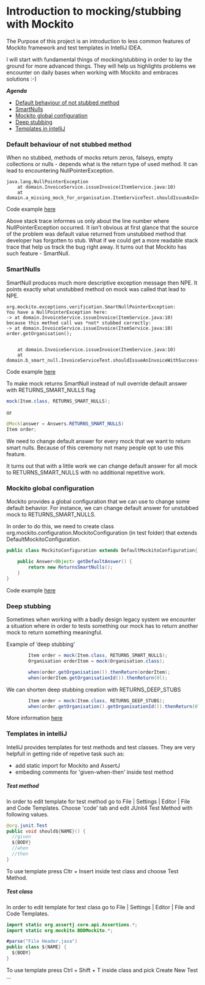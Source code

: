 # Introduction to mocking/stubbing with Mockito

The Purpose of this project is an introduction to less common features of Mockito framework and test templates in IntelliJ IDEA. 

I will start with fundamental things of mocking/stubbing in order to lay the ground for more advanced things. They will help us highlights problems we encounter on daily bases when working with Mockito and embraces solutions :-) 

***Agenda***
* [Default behaviour of not stubbed method](#default-behaviour-of-not-stubbed-method)
* [SmartNulls](#smartnulls)
* [Mockito global configuration ](#mockito-global-configuration)
* [Deep stubbing](#deep-stubbing)
* [Templates in intelliJ ](#templates-in-intelliJ)


### Default behaviour of not stubbed method

When no stubbed, methods of mocks return zeros, falseys, empty collections or nulls - depends what is the return type of used method. It can lead to encountering NullPointerException. 

```text
java.lang.NullPointerException
    at domain.InvoiceService.issueInvoice(ItemService.java:10)
    at domain.a_missing_mock_for_organisation.ItemServiceTest.shouldIssueAnInvoiceWithSuccess(ItemServiceTest.java:24)
```
Code example [here](xyz)

Above stack trace informes us only about the line number where NullPointerException occurred. It isn’t obvious at first glance that the source of the problem was default value returned from unstubbed method that developer has forgotten to stub. What if we could get a more readable stack trace that help us track the bug right away. It turns out that Mockito has such feature - SmartNull. 


### SmartNulls

SmartNull produces much more descriptive exception message then NPE. 
It points exactly what unstubbed method on mock was called that lead to NPE. 

```text
org.mockito.exceptions.verification.SmartNullPointerException: 
You have a NullPointerException here:
-> at domain.InvoiceService.issueInvoice(ItemService.java:10)
because this method call was *not* stubbed correctly:
-> at domain.InvoiceService.issueInvoice(ItemService.java:10)
order.getOrganisation();


	at domain.InvoiceService.issueInvoice(ItemService.java:10)
	at domain.b_smart_null.InvoiceServiceTest.shouldIssueAnInvoiceWithSuccess(ItemServiceTest.java:28)
```
Code example [here](xyz)

To make mock returns SmartNull instead of null override default answer with RETURNS_SMART_NULLS flag

```java
mock(Item.class, RETURNS_SMART_NULLS);
```
or 

```java
@Mock(answer = Answers.RETURNS_SMART_NULLS)
Item order;
```
We need to change default answer for every mock that we want to return smart nulls. Because of this ceremony not many people opt to use this feature. 

It turns out that with a little work we can change default answer for all mock to RETURNS_SMART_NULLS with no additional repetitive work.


### Mockito global configuration 

Mockito provides a global configuration that we can use to change some default behavior. For instance, we can change default answer for unstubbed mock to RETURNS_SMART_NULLS.

In order to do this, we need to create class org.mockito.configuration.MockitoConfiguration (in test folder) that extends DefaultMockitoConfiguration.

```java
public class MockitoConfiguration extends DefaultMockitoConfiguration{

    public Answer<Object> getDefaultAnswer() {
        return new ReturnsSmartNulls();
    }
}
```
Code example [here](xyz)

### Deep stubbing

Sometimes when working with a badly design legacy system we encounter a situation where in order to tests something our mock has to return another mock to return something meaningful. 

Example of ‘deep stubbing’ 

```java
        Item order = mock(Item.class, RETURNS_SMART_NULLS);
        Organisation orderItem = mock(Organisation.class);

        when(order.getOrganisation()).thenReturn(orderItem);
        when(orderItem.getOrganisationId()).thenReturn(0l);
```

We can shorten deep stubbing creation with RETURNS_DEEP_STUBS

```java
        Item order = mock(Item.class, RETURNS_DEEP_STUBS);
        when(order.getOrganisation().getOrganisationId()).thenReturn(0l);
```

More information [here](https://static.javadoc.io/org.mockito/mockito-core/1.10.19/org/mockito/Mockito.html#RETURNS_DEEP_STUBS)

### Templates in intelliJ 

IntelliJ provides templates for test methods and test classes.
They are very helpfull in getting ride of repetive task such as: 
- add static import for Mockito and AssertJ 
- embeding comments for 'given-when-then' inside test method 


##### Test method #####

In order to edit template for test method go to File | Settings | Editor | File and Code Templates. 
Choose 'code' tab and edit JUnit4 Test Method with following values. 

```java
@org.junit.Test
public void should${NAME}() {
  //given
  ${BODY}
  //when
  //then
}
```
To use template press Cltr + Insert inside test class and choose Test Method.

##### Test class #####

In order to edit template for test class go to File | Settings | Editor | File and Code Templates. 

```java
import static org.assertj.core.api.Assertions.*;
import static org.mockito.BDDMockito.*;

#parse("File Header.java") 
public class ${NAME} {
  ${BODY}
}    
```
To use template press Ctrl + Shift + T inside class and pick Create New Test ...







